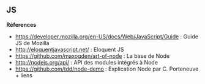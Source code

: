 ## JS

**Réferences**

- https://developer.mozilla.org/en-US/docs/Web/JavaScript/Guide : Guide JS de Mozilla
- http://eloquentjavascript.net/ : Eloquent JS
- https://github.com/maxogden/art-of-node : La base de Node
- http://nodejs.org/api/ : API des modules intégrés à Node
- https://github.com/tdd/node-demo : Explication Node par C. Porteneuve + liens

